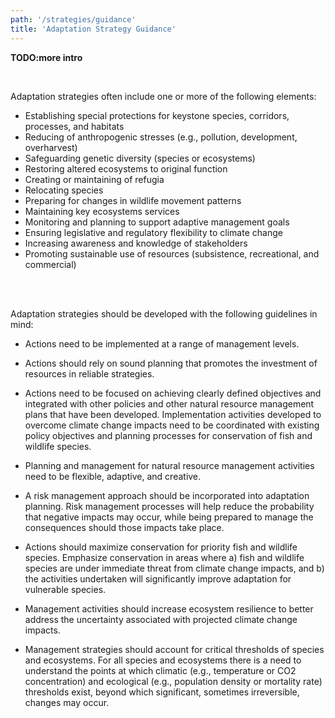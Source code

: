 ```yaml
---
path: '/strategies/guidance'
title: 'Adaptation Strategy Guidance'
---
```


<content-header icon="climate_101" title="How to Create Adaptation Strategies?"></content-header>

**TODO:more intro**

<br />

Adaptation strategies often include one or more of the following elements:

- Establishing special protections for keystone species, corridors, processes, and habitats
- Reducing of anthropogenic stresses (e.g., pollution, development, overharvest)
- Safeguarding genetic diversity (species or ecosystems)
- Restoring altered ecosystems to original function
- Creating or maintaining of refugia
- Relocating species
- Preparing for changes in wildlife movement patterns
- Maintaining key ecosystems services
- Monitoring and planning to support adaptive management goals
- Ensuring legislative and regulatory flexibility to climate change
- Increasing awareness and knowledge of stakeholders
- Promoting sustainable use of resources (subsistence, recreational, and commercial)

<br />

<br />

Adaptation strategies should be developed with the following guidelines in mind:

- Actions need to be implemented at a range of management levels.

- Actions should rely on sound planning that promotes the investment of resources in reliable strategies.

- Actions need to be focused on achieving clearly defined objectives and integrated with other policies and other natural resource management plans that have been developed. Implementation activities developed to overcome climate change impacts need to be coordinated with existing policy objectives and planning processes for conservation of fish and wildlife species.

- Planning and management for natural resource management activities need to be flexible, adaptive, and creative.
- A risk management approach should be incorporated into adaptation planning. Risk management processes will help reduce the probability that negative impacts may occur, while being prepared to manage the consequences should those impacts take place.

- Actions should maximize conservation for priority fish and wildlife species. Emphasize conservation in areas where a) fish and wildlife species are under immediate threat from climate change impacts, and b) the activities undertaken will significantly improve adaptation for vulnerable species.

- Management activities should increase ecosystem resilience to better address the uncertainty associated with projected climate change impacts.

- Management strategies should account for critical thresholds of species and ecosystems. For all species and ecosystems there is a need to understand the points at which climatic (e.g., temperature or CO2 concentration) and ecological (e.g., population density or mortality rate) thresholds exist, beyond which significant, sometimes irreversible, changes may occur.
